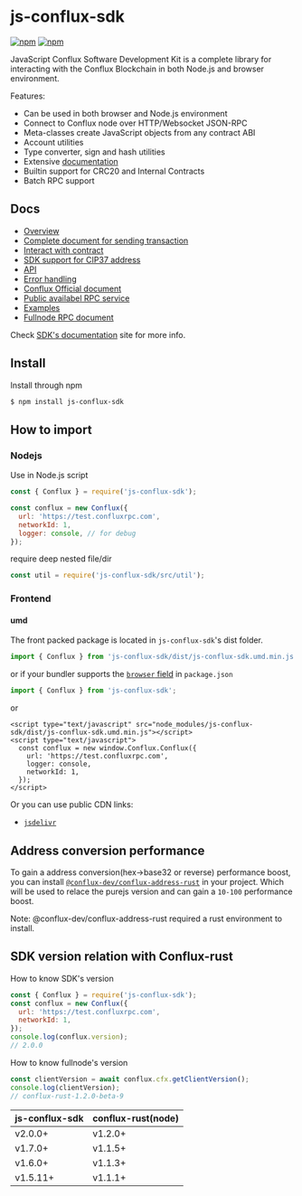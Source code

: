# js-conflux-sdk

[![npm](https://img.shields.io/npm/v/js-conflux-sdk.svg)](https://www.npmjs.com/package/js-conflux-sdk)
[![npm](https://img.shields.io/npm/dm/js-conflux-sdk.svg)](https://www.npmjs.com/package/js-conflux-sdk)

JavaScript Conflux Software Development Kit is a complete library for interacting with the Conflux Blockchain in both Node.js and browser environment.

Features:

* Can be used in both browser and Node.js environment
* Connect to Conflux node over HTTP/Websocket JSON-RPC
* Meta-classes create JavaScript objects from any contract ABI
* Account utilities
* Type converter, sign and hash utilities
* Extensive [documentation](https://confluxnetwork.gitbook.io/js-conflux-sdk/)
* Builtin support for CRC20 and Internal Contracts
* Batch RPC support

## Docs

* [Overview](docs/overview.md)
* [Complete document for sending transaction](docs/how_to_send_tx.md)
* [Interact with contract](docs/interact_with_contract.md)
* [SDK support for CIP37 address](docs/conflux_checksum_address.md)
* [API](docs/api/README.md)
* [Error handling](docs/error_handling.md)
* [Conflux Official document](https://developer.conflux-chain.org/docs/introduction/en/conflux_overview)
* [Public availabel RPC service](https://github.com/conflux-fans/conflux-rpc-endpoints)
* [Examples](https://github.com/conflux-fans/js-sdk-example)
* [Fullnode RPC document](https://developer.confluxnetwork.org/conflux-doc/docs/json_rpc)

Check [SDK's documentation](https://confluxnetwork.gitbook.io/js-conflux-sdk/) site for more info.

## Install

Install through npm

```sh
$ npm install js-conflux-sdk
```

## How to import

### Nodejs

Use in Node.js script

```javascript
const { Conflux } = require('js-conflux-sdk');

const conflux = new Conflux({
  url: 'https://test.confluxrpc.com',
  networkId: 1,
  logger: console, // for debug
});
```

require deep nested file/dir

```javascript
const util = require('js-conflux-sdk/src/util');
```

### Frontend

#### umd

The front packed package is located in `js-conflux-sdk`'s dist folder.

```javascript
import { Conflux } from 'js-conflux-sdk/dist/js-conflux-sdk.umd.min.js';
```

or if your bundler supports the [`browser` field](https://docs.npmjs.com/files/package.json#browser) in `package.json`

```javascript
import { Conflux } from 'js-conflux-sdk';
```

or

```markup
<script type="text/javascript" src="node_modules/js-conflux-sdk/dist/js-conflux-sdk.umd.min.js"></script>
<script type="text/javascript">
  const conflux = new window.Conflux.Conflux({
    url: 'https://test.confluxrpc.com',
    logger: console,
    networkId: 1,
  });
</script>
```

Or you can use public CDN links:

* [`jsdelivr`](https://cdn.jsdelivr.net/npm/js-conflux-sdk/dist/js-conflux-sdk.umd.min.js)

## Address conversion performance

To gain a address conversion(hex->base32 or reverse) performance boost, you can install [`@conflux-dev/conflux-address-rust`](https://github.com/conflux-fans/conflux-address-rust-binding) in your project. Which will be used to relace the purejs version and can gain a `10-100` performance boost.

Note: @conflux-dev/conflux-address-rust required a rust environment to install.

## SDK version relation with Conflux-rust

How to know SDK's version

```js
const { Conflux } = require('js-conflux-sdk');
const conflux = new Conflux({
  url: 'https://test.confluxrpc.com',
  networkId: 1,
});
console.log(conflux.version);
// 2.0.0
```

How to know fullnode's version

```js
const clientVersion = await conflux.cfx.getClientVersion();
console.log(clientVersion);
// conflux-rust-1.2.0-beta-9
```

js-conflux-sdk | conflux-rust(node)
-------------- | -------------
v2.0.0+        | v1.2.0+
v1.7.0+        | v1.1.5+
v1.6.0+        | v1.1.3+
v1.5.11+       | v1.1.1+
